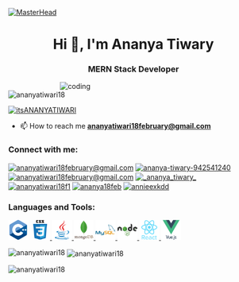 [![MasterHead](https://www.bhmpics.com/downloads/mern-stack-Wallpapers/5.j71o6fyry39eaz1eyjna.jpg)](https://ananyatiwari18.io)
<h1 align="center">Hi 👋, I'm Ananya Tiwary</h1>
<h3 align="center">MERN Stack Developer</h3>
<img align="right" alt="coding" width="400" src="https://user-images.githubusercontent.com/81975567/213871187-5f4af020-4be1-4f17-baa2-0a0b3e2909c2.gif">

<p align="left"> <img src="https://komarev.com/ghpvc/?username=ananyatiwari18&label=Profile%20views&color=0e75b6&style=flat" alt="ananyatiwari18" /> </p>

<p align="left"> <a href="https://twitter.com/itsANANYATIWARI" target="blank"><img src="https://img.shields.io/twitter/follow/itsANANYATIWARI?logo=twitter&style=for-the-badge" 
alt="itsANANYATIWARI" /></a> </p>

- 📫 How to reach me **ananyatiwari18february@gmail.com**

<h3 align="left">Connect with me:</h3>
<p align="left">
<a href="https://twitter.com/ananyatiwari18february@gmail.com" target="blank"><img align="center" src="https://raw.githubusercontent.com/rahuldkjain/github-profile-readme-generator/master/src/images/icons/Social/twitter.svg" alt="ananyatiwari18february@gmail.com" height="30" width="40" /></a>
<a href="https://linkedin.com/in/ananya-tiwary-942541240" target="blank"><img align="center" src="https://raw.githubusercontent.com/rahuldkjain/github-profile-readme-generator/master/src/images/icons/Social/linked-in-alt.svg" alt="ananya-tiwary-942541240" height="30" width="40" /></a>
<a href="https://fb.com/ananyatiwari18february@gmail.com" target="blank"><img align="center" src="https://raw.githubusercontent.com/rahuldkjain/github-profile-readme-generator/master/src/images/icons/Social/facebook.svg" alt="ananyatiwari18february@gmail.com" height="30" width="40" /></a>
<a href="https://instagram.com/_ananya_tiwary_" target="blank"><img align="center" src="https://raw.githubusercontent.com/rahuldkjain/github-profile-readme-generator/master/src/images/icons/Social/instagram.svg" alt="_ananya_tiwary_" height="30" width="40" /></a>
<a href="https://www.hackerrank.com/ananyatiwari18f1" target="blank"><img align="center" src="https://raw.githubusercontent.com/rahuldkjain/github-profile-readme-generator/master/src/images/icons/Social/hackerrank.svg" alt="ananyatiwari18f1" height="30" width="40" /></a>
<a href="https://www.leetcode.com/ananya18feb" target="blank"><img align="center" src="https://raw.githubusercontent.com/rahuldkjain/github-profile-readme-generator/master/src/images/icons/Social/leet-code.svg" alt="ananya18feb" height="30" width="40" /></a>
<a href="https://auth.geeksforgeeks.org/user/annieexkdd" target="blank"><img align="center" src="https://raw.githubusercontent.com/rahuldkjain/github-profile-readme-generator/master/src/images/icons/Social/geeks-for-geeks.svg" alt="annieexkdd" height="30" width="40" /></a>
</p>

<h3 align="left">Languages and Tools:</h3>
<img src="https://raw.githubusercontent.com/devicons/devicon/master/icons/cplusplus/cplusplus-original.svg" alt="cplusplus" width="40" height="40"/> </a> <a href="https://www.w3schools.com/css/" target="_blank" rel="noreferrer">
<img src="https://raw.githubusercontent.com/devicons/devicon/master/icons/css3/css3-original-wordmark.svg" alt="css3" width="40" height="40"/> </a> <a href="https://www.java.com" target="_blank" rel="noreferrer"> 
<img src="https://raw.githubusercontent.com/devicons/devicon/master/icons/java/java-original.svg" alt="java" width="40" height="40"/> </a> <a href="https://www.linux.org/" target="_blank" rel="noreferrer">
<img src="https://raw.githubusercontent.com/devicons/devicon/master/icons/mongodb/mongodb-original-wordmark.svg" alt="mongodb" width="40" height="40"/> </a> <a href="https://www.microsoft.com/en-us/sql-server" target="_blank" rel="noreferrer">
<img src="https://raw.githubusercontent.com/devicons/devicon/master/icons/mysql/mysql-original-wordmark.svg" alt="mysql" width="40" height="40"/> </a> <a href="https://nodejs.org" target="_blank" rel="noreferrer"> 
<img src="https://raw.githubusercontent.com/devicons/devicon/master/icons/nodejs/nodejs-original-wordmark.svg" alt="nodejs" width="40" height="40"/> </a> <a href="https://www.oracle.com/" target="_blank" rel="noreferrer">
<img src="https://raw.githubusercontent.com/devicons/devicon/master/icons/react/react-original-wordmark.svg" alt="react" width="40" height="40"/> </a> <a href="https://vuejs.org/" target="_blank" rel="noreferrer"> 
<img src="https://raw.githubusercontent.com/devicons/devicon/master/icons/vuejs/vuejs-original-wordmark.svg" alt="vuejs" width="40" height="40"/> </a>

<p><img align="left" src="https://github-readme-stats.vercel.app/api/top-langs?username=ananyatiwari18&show_icons=true&locale=en&layout=compact" alt="ananyatiwari18" /></p>

<p>&nbsp;<img align="center" src="https://github-readme-stats.vercel.app/api?username=ananyatiwari18&show_icons=true&locale=en" alt="ananyatiwari18" /></p>

<p><img align="center" src="https://github-readme-streak-stats.herokuapp.com/?user=ananyatiwari18&" alt="ananyatiwari18" /></p>
